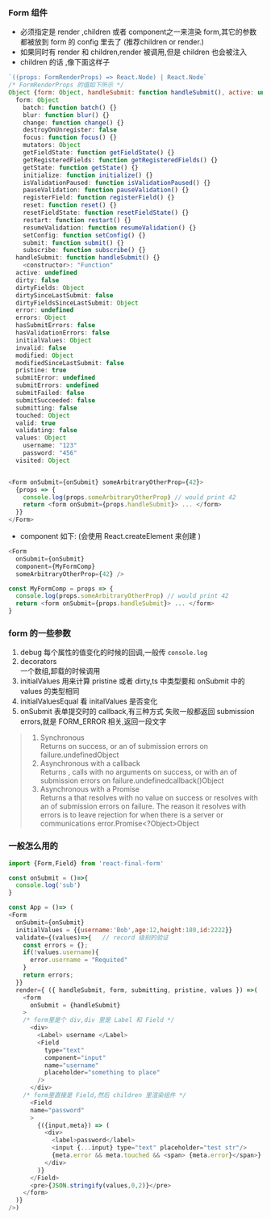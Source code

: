 ### Form 组件
- 必须指定是 render ,children 或者 component之一来渲染 form,其它的参数都被放到 form 的 config 里去了  (推荐children or render.)  
- 如果同时有 render 和 children,render 被调用,但是 children 也会被注入  
- children 的话 ,像下面这样子
```js
`((props: FormRenderProps) => React.Node) | React.Node`
/* FormRenderProps 的值如下所示 */
Object {form: Object, handleSubmit: function handleSubmit(), active: undefined, dirty: false, dirtyFields: Object…}
  form: Object
    batch: function batch() {}
    blur: function blur() {}
    change: function change() {}
    destroyOnUnregister: false
    focus: function focus() {}
    mutators: Object
    getFieldState: function getFieldState() {}
    getRegisteredFields: function getRegisteredFields() {}
    getState: function getState() {}
    initialize: function initialize() {}
    isValidationPaused: function isValidationPaused() {}
    pauseValidation: function pauseValidation() {}
    registerField: function registerField() {}
    reset: function reset() {}
    resetFieldState: function resetFieldState() {}
    restart: function restart() {}
    resumeValidation: function resumeValidation() {}
    setConfig: function setConfig() {}
    submit: function submit() {}
    subscribe: function subscribe() {}
  handleSubmit: function handleSubmit() {}
    <constructor>: "Function"
  active: undefined
  dirty: false
  dirtyFields: Object
  dirtySinceLastSubmit: false
  dirtyFieldsSinceLastSubmit: Object
  error: undefined
  errors: Object
  hasSubmitErrors: false
  hasValidationErrors: false
  initialValues: Object
  invalid: false
  modified: Object
  modifiedSinceLastSubmit: false
  pristine: true
  submitError: undefined
  submitErrors: undefined
  submitFailed: false
  submitSucceeded: false
  submitting: false
  touched: Object
  valid: true
  validating: false
  values: Object
    username: "123"
    password: "456"
  visited: Object


<Form onSubmit={onSubmit} someArbitraryOtherProp={42}>
  {props => {
    console.log(props.someArbitraryOtherProp) // would print 42
    return <form onSubmit={props.handleSubmit}> ... </form>
  }}
</Form>
```
- component 如下:  (会使用 React.createElement 来创建 )  
```js
<Form
  onSubmit={onSubmit}
  component={MyFormComp}
  someArbitraryOtherProp={42} />

const MyFormComp = props => {
  console.log(props.someArbitraryOtherProp) // would print 42
  return <form onSubmit={props.handleSubmit}> ... </form>
}
```
### form 的一些参数
1. debug
  每个属性的值变化的时候的回调,一般传 `console.log`  
2. decorators  
  一个数组,卸载的时候调用  
3. initialValues
  用来计算 pristine 或者 dirty,ts 中类型要和 onSubmit 中的 values 的类型相同    
4. initialValuesEqual
  看 initalValues 是否变化
5. onSubmit  表单提交时的 callback,有三种方式
  失败一般都返回 submission errors,就是 FORM_ERROR 相关,返回一段文字   
  > 1. Synchronous  
    Returns on success, or an of submission errors on failure.undefinedObject  
  > 2. Asynchronous with a callback  
    Returns , calls with no arguments on success, or with an of submission errors on failure.undefinedcallback()Object  
  > 3. Asynchronous with a Promise  
    Returns a that resolves with no value on success or resolves with an of submission errors on failure. The reason it resolves with errors is to leave     rejection for when there is a server or communications error.Promise<?Object>Object
### 一般怎么用的
```js
import {Form,Field} from 'react-final-form'  

const onSubmit = ()=>{
  console.log('sub')
}

const App = ()=> (
<Form 
  onSubmit={onSubmit}
  initialValues = {{username:'Bob',age:12,height:180,id:2222}}
  validate={(values)=>{   // record 级别的验证
    const errors = {};
    if(!values.username){
      error.username = "Requited"
    }
    return errors;
  }}
  render={ ({ handleSubmit, form, submitting, pristine, values }) =>(  // 这里必须是 component| render | children
    <form
      onSubmit = {handleSubmit}
    >
    /* form里是个 div,div 里是 Label 和 Field */
      <div>
        <Label> username </Label>
        <Field
          type="text"
          component="input"
          name="username" 
          placeholder="something to place"
        /> 
      </div>
    /* form里直接是 Field,然后 children 里渲染组件 */
      <Field
      name="password"
      >
        {({input,meta}) => (
          <div>
            <label>password</label>
            <input {...input} type="text" placeholder="test str"/>
            {meta.error && meta.touched && <span> {meta.error}</span>}  // record-level 的验证时,写在这
          </div>
        )}
      </Field>
      <pre>{JSON.stringify(values,0,2)}</pre>
    </form>
  )}
/>)

```
